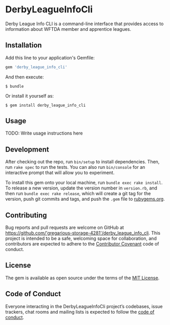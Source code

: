 # DerbyLeagueInfoCli

Derby League Info CLI is a command-line interface that provides access to
information about WFTDA member and apprentice leagues.

## Installation

Add this line to your application's Gemfile:

```ruby
gem 'derby_league_info_cli'
```

And then execute:

    $ bundle

Or install it yourself as:

    $ gem install derby_league_info_cli

## Usage

TODO: Write usage instructions here

## Development

After checking out the repo, run `bin/setup` to install dependencies. Then, run `rake spec` to run the tests. You can also run `bin/console` for an interactive prompt that will allow you to experiment.

To install this gem onto your local machine, run `bundle exec rake install`. To release a new version, update the version number in `version.rb`, and then run `bundle exec rake release`, which will create a git tag for the version, push git commits and tags, and push the `.gem` file to [rubygems.org](https://rubygems.org).

## Contributing

Bug reports and pull requests are welcome on GitHub at https://github.com/'gregarious-storage-4281'/derby_league_info_cli. This project is intended to be a safe, welcoming space for collaboration, and contributors are expected to adhere to the [Contributor Covenant](http://contributor-covenant.org) code of conduct.

## License

The gem is available as open source under the terms of the [MIT License](https://opensource.org/licenses/MIT).

## Code of Conduct

Everyone interacting in the DerbyLeagueInfoCli project’s codebases, issue trackers, chat rooms and mailing lists is expected to follow the [code of conduct](https://github.com/'gregarious-storage-4281'/derby_league_info_cli/blob/master/CODE_OF_CONDUCT.md).

